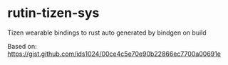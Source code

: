 # rutin-tizen-sys
Tizen wearable bindings to rust auto generated by bindgen on build

Based on: https://gist.github.com/ids1024/00ce4c5e70e90b22866ec7700a00691e
